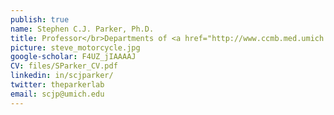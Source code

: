 ```yaml
---
publish: true
name: Stephen C.J. Parker, Ph.D.
title: Professor</br>Departments of <a href="http://www.ccmb.med.umich.edu/" target='_blank'>Computational Medicine & Bioinformatics</a>, <a href="http://www.hg.med.umich.edu/" target='_blank'>Human Genetics</a>, and <a href="https://sph.umich.edu/biostat/" target='_blank'>Biostatistics</a>
picture: steve_motorcycle.jpg
google-scholar: F4UZ_jIAAAAJ
CV: files/SParker_CV.pdf
linkedin: in/scjparker/
twitter: theparkerlab
email: scjp@umich.edu
---
```


